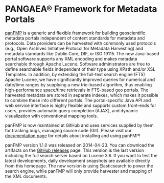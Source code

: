 # PANGAEA® Framework for Metadata Portals

[panFMP](http://www.panfmp.org) is a generic and flexible framework for building
geoscientific metadata portals independent of content standards for metadata and protocols.
Data providers can be harvested with commonly used protocols (e.g., Open
Archives Initiative Protocol for Metadata Harvesting) and metadata standards
like Dublin Core, DIF, or ISO 19115. The new Java-based portal software
supports any XML encoding and makes metadata searchable through Apache
Lucene. Software administrators are free to define searchable fields
independent of their type using XPath and/or XSL Templates. In addition, by
extending the full-text search engine (FTS) Apache Lucene, we have
significantly improved queries for numerical and date/time ranges by
supplying a new trie-based algorithm, thus enabling high-performance
space/time retrievals in FTS-based geo portals. The harvested metadata are
stored in separate indexes, which makes it possible to combine these into
different portals. The portal-specific Java API and web service interface is
highly flexible and supports custom front-ends for users, provides automatic
query completion (AJAX), and dynamic visualization with conventional mapping
tools.

panFMP is now maintained at GitHub and uses services supplied by them
for tracking bugs, managing source code (Git). Please visit our
[documentation page](http://www.panfmp.org/front_content.php?idart=416)
for details about installing and using panFMP!

panFMP version 1.1.0 was released on 2014-04-23. You can download the
artifacts on the [GitHub releases](https://github.com/pangaea-data-publisher/panfmp/releases)
page. This version is the last version including the full search server
based on Lucene 3.6. If you want to test the latest developments, daily development
snapshots are available directly from this homepage. The new version is using
Elasticsearch to power the search engine, while panFMP will only provide harvester
and mapping of the XML documents.

